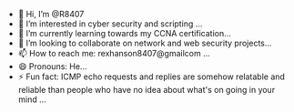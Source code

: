 - 👋 Hi, I’m @R8407
- 👀 I’m interested in cyber security and scripting ...
- 🌱 I’m currently learning towards my CCNA certification...
- 💞️ I’m looking to collaborate on network and web security projects...
- 📫 How to reach me: rexhanson8407@gmailcom ...
- 😄 Pronouns: He...
- ⚡ Fun fact: ICMP echo requests and replies are somehow relatable and reliable than people who have no idea about what's on going in your mind  ...

<!---
R8407/R8407 is a ✨ special ✨ repository because its `README.md` (this file) appears on your GitHub profile.
You can click the Preview link to take a look at your changes.
--->

